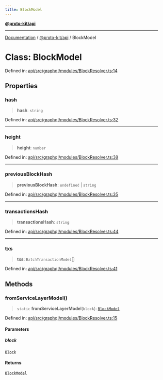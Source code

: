 ```yaml
---
title: BlockModel
---
```


[**@proto-kit/api**](../README.md)

***

[Documentation](../../../README.md) / [@proto-kit/api](../README.md) / BlockModel

# Class: BlockModel

Defined in: [api/src/graphql/modules/BlockResolver.ts:14](https://github.com/proto-kit/framework/blob/4d6b3b6da51b3edee0fbf25ce72c1f59ec61e891/packages/api/src/graphql/modules/BlockResolver.ts#L14)

## Properties

### hash

> **hash**: `string`

Defined in: [api/src/graphql/modules/BlockResolver.ts:32](https://github.com/proto-kit/framework/blob/4d6b3b6da51b3edee0fbf25ce72c1f59ec61e891/packages/api/src/graphql/modules/BlockResolver.ts#L32)

***

### height

> **height**: `number`

Defined in: [api/src/graphql/modules/BlockResolver.ts:38](https://github.com/proto-kit/framework/blob/4d6b3b6da51b3edee0fbf25ce72c1f59ec61e891/packages/api/src/graphql/modules/BlockResolver.ts#L38)

***

### previousBlockHash

> **previousBlockHash**: `undefined` \| `string`

Defined in: [api/src/graphql/modules/BlockResolver.ts:35](https://github.com/proto-kit/framework/blob/4d6b3b6da51b3edee0fbf25ce72c1f59ec61e891/packages/api/src/graphql/modules/BlockResolver.ts#L35)

***

### transactionsHash

> **transactionsHash**: `string`

Defined in: [api/src/graphql/modules/BlockResolver.ts:44](https://github.com/proto-kit/framework/blob/4d6b3b6da51b3edee0fbf25ce72c1f59ec61e891/packages/api/src/graphql/modules/BlockResolver.ts#L44)

***

### txs

> **txs**: `BatchTransactionModel`[]

Defined in: [api/src/graphql/modules/BlockResolver.ts:41](https://github.com/proto-kit/framework/blob/4d6b3b6da51b3edee0fbf25ce72c1f59ec61e891/packages/api/src/graphql/modules/BlockResolver.ts#L41)

## Methods

### fromServiceLayerModel()

> `static` **fromServiceLayerModel**(`block`): [`BlockModel`](BlockModel.md)

Defined in: [api/src/graphql/modules/BlockResolver.ts:15](https://github.com/proto-kit/framework/blob/4d6b3b6da51b3edee0fbf25ce72c1f59ec61e891/packages/api/src/graphql/modules/BlockResolver.ts#L15)

#### Parameters

##### block

[`Block`](../../sequencer/interfaces/Block.md)

#### Returns

[`BlockModel`](BlockModel.md)
